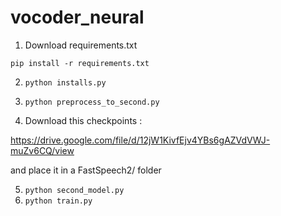 # vocoder_neural


1) Download requirements.txt 

`pip install -r requirements.txt`



2)  `python installs.py`

3)  `python preprocess_to_second.py`

4)   Download this checkpoints : 

https://drive.google.com/file/d/12jW1KivfEjv4YBs6gAZVdVWJ-muZv6CQ/view


and place it in a FastSpeech2/ folder

5)  `python second_model.py`
6)  `python train.py`
